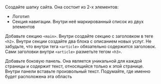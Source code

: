 Создайте шапку сайта. Она состоит из 2-х элементов:

  * Логотип
  * Секция навигации. Внутри неё маркированный список из двух элементов

Добавьте секцию `<main>`. Внутри создайте секцию с заголовком в теге `<h2>`. Внутри секции создайте два блока с описанием новых услуг. Не забудьте, что внутри тега `<article>` обязательно содержится заголовок. Сами заголовки внутри `<article>` разметьте тегом `<h3>`.

Добавьте боковую панель. Она является уникальной для каждой страницы и содержит текст, относящийся только к этой странице. Внутри панели вставьте произвольный текст. Подумайте, где именно будет расположена эта область
